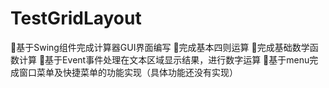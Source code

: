 # TestGridLayout
基于Swing组件完成计算器GUI界面编写 
完成基本四则运算 完成基础数学函数计算 
基于Event事件处理在文本区域显示结果，进行数字运算 
基于menu完成窗口菜单及快捷菜单的功能实现（具体功能还没有实现）
